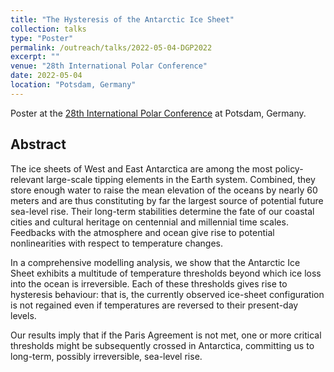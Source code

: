 ```yaml
---
title: "The Hysteresis of the Antarctic Ice Sheet"
collection: talks
type: "Poster"
permalink: /outreach/talks/2022-05-04-DGP2022
excerpt: ""
venue: "28th International Polar Conference"
date: 2022-05-04
location: "Potsdam, Germany"
---
```


Poster at the [28th International Polar Conference](https://polarforschung.de/events/28th-intl-polar-conference-potsdam-2022/?lang=en "https://polarforschung.de/events/28th-intl-polar-conference-potsdam-2022/?lang=en") at Potsdam, Germany.

## Abstract
The ice sheets of West and East Antarctica are among the most policy-relevant large-scale tipping elements in the Earth system. Combined, they store enough water to raise the mean elevation of the oceans by nearly 60 meters and are thus constituting by far the largest source of potential future sea-level rise. Their long-term stabilities determine the fate of our coastal cities and cultural heritage on centennial and millennial time scales. Feedbacks with the atmosphere and ocean give rise to potential nonlinearities with respect to temperature changes.

In a comprehensive modelling analysis, we show that the Antarctic Ice Sheet exhibits a multitude of temperature thresholds beyond which ice loss into the ocean is irreversible. Each of these thresholds gives rise to hysteresis behaviour: that is, the currently observed ice-sheet configuration is not regained even if temperatures are reversed to their present-day levels.

Our results imply that if the Paris Agreement is not met, one or more critical thresholds might be subsequently crossed in Antarctica, committing us to long-term, possibly irreversible, sea-level rise.